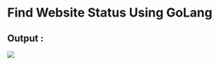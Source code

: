 # Find Website Status Using GoLang


## Output : 

<img src="https://github.com/Harsh971/GoLang-Codes/blob/main/Website%20Status/image1.png">

